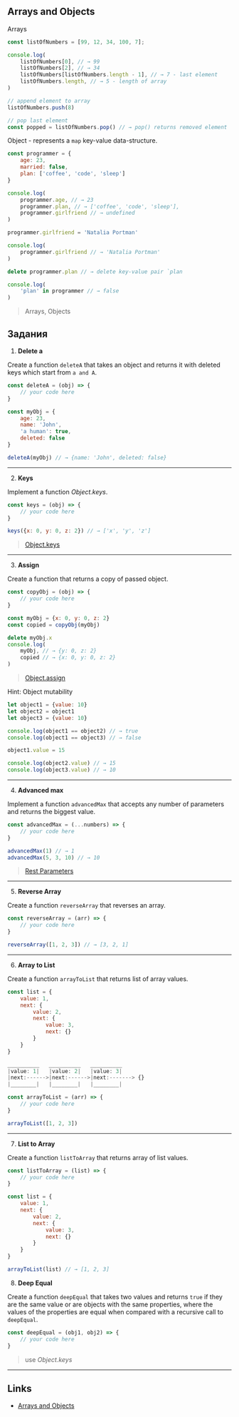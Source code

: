 ## Arrays and Objects

Arrays

```js
const listOfNumbers = [99, 12, 34, 100, 7];

console.log(
    listOfNumbers[0], // → 99
    listOfNumbers[2], // → 34
    listOfNumbers[listOfNumbers.length - 1], // → 7 - last element
    listOfNumbers.length, // → 5 - length of array
)

// append element to array
listOfNumbers.push(8)

// pop last element
const popped = listOfNumbers.pop() // → pop() returns removed element
```

Object - represents a `map` key-value data-structure.

```js
const programmer = {
    age: 23,
    married: false,
    plan: ['coffee', 'code', 'sleep']
}

console.log(
    programmer.age, // → 23
    programmer.plan, // → ['coffee', 'code', 'sleep'],
    programmer.girlfriend // → undefined
)

programmer.girlfriend = 'Natalia Portman'

console.log(
    programmer.girlfriend // → 'Natalia Portman'
)

delete programmer.plan // → delete key-value pair `plan

console.log(
    'plan' in programmer // → false
)
```

> Arrays, Objects

## Задания

1. **Delete a**

Create a function `deleteA` that takes an object and returns it with deleted 
keys which start from `a and A`.

```js
const deleteA = (obj) => {
    // your code here
}

const myObj = {
    age: 23,
    name: 'John',
    'a human': true,
    deleted: false
}

deleteA(myObj) // → {name: 'John', deleted: false}
```
___

2. **Keys**

Implement a function _Object.keys_.

```js
const keys = (obj) => {
    // your code here
}

keys({x: 0, y: 0, z: 2}) // → ['x', 'y', 'z']
```

> [Object.keys](https://developer.mozilla.org/ru/docs/Web/JavaScript/Reference/Global_Objects/Object/keys)
___

3. **Assign**

Create a function that returns a copy of passed object.

```js
const copyObj = (obj) => {
    // your code here
}

const myObj = {x: 0, y: 0, z: 2}
const copied = copyObj(myObj)

delete myObj.x
console.log(
    myObj, // → {y: 0, z: 2}
    copied // → {x: 0, y: 0, z: 2}
)
```

> [Object.assign](https://developer.mozilla.org/ru/docs/Web/JavaScript/Reference/Global_Objects/Object/assign)

Hint: Object mutability

```js
let object1 = {value: 10}
let object2 = object1
let object3 = {value: 10}

console.log(object1 == object2) // → true
console.log(object1 == object3) // → false

object1.value = 15

console.log(object2.value) // → 15
console.log(object3.value) // → 10
```
___

4. **Advanced max**

Implement a function `advancedMax` that accepts any number of parameters and returns the biggest value.

```js
const advancedMax = (...numbers) => {
    // your code here
}

advancedMax(1) // → 1
advancedMax(5, 3, 10) // → 10
```

> [Rest Parameters](https://developer.mozilla.org/ru/docs/Web/JavaScript/Reference/Functions/Rest_parameters)
___

5. **Reverse Array**

Create a function `reverseArray` that reverses an array.

```js
const reverseArray = (arr) => {
    // your code here
}

reverseArray([1, 2, 3]) // → [3, 2, 1]
```
___

6. **Array to List**

Create a function `arrayToList` that returns list of array values.

```js
const list = {
    value: 1,
    next: {
        value: 2,
        next: {
            value: 3,
            next: {}
        }
    }
}

__________   __________   __________
|value: 1|   |value: 2|   |value: 3|
|next:------>|next:------>|next:-------> {}
|________|   |________|   |________|
```

```js
const arrayToList = (arr) => {
    // your code here
}

arrayToList([1, 2, 3])
```
___

7. **List to Array**

Create a function `listToArray` that returns array of list values.

```js
const listToArray = (list) => {
    // your code here
}

const list = {
    value: 1,
    next: {
        value: 2,
        next: {
            value: 3,
            next: {}
        }
    }
}

arrayToList(list) // → [1, 2, 3]
```

8. **Deep Equal**

Create a function `deepEqual` that takes two values and returns `true` 
if they are the same value or are objects with the same properties, where the 
values of the properties are equal when compared with a recursive call to `deepEqual`.

```js
const deepEqual = (obj1, obj2) => {
    // your code here
}
```

> use _Object.keys_
___

## Links

- [Arrays and Objects](https://eloquentjavascript.net/04_data.html)